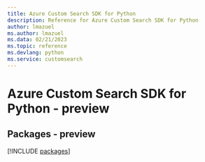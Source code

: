 ```yaml
---
title: Azure Custom Search SDK for Python
description: Reference for Azure Custom Search SDK for Python
author: lmazuel
ms.author: lmazuel
ms.data: 02/21/2023
ms.topic: reference
ms.devlang: python
ms.service: customsearch
---
```

# Azure Custom Search SDK for Python - preview
## Packages - preview
[!INCLUDE [packages](custom-search-index.md)]